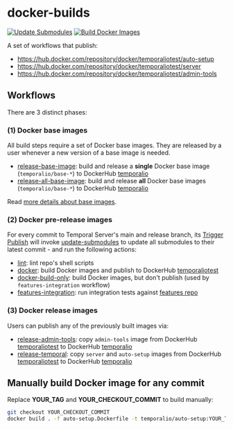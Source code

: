 # docker-builds
[![Update Submodules](https://github.com/temporalio/docker-builds/actions/workflows/update-submodules.yml/badge.svg)](https://github.com/temporalio/docker-builds/actions/workflows/update-submodules.yml)
[![Build Docker Images](https://github.com/temporalio/docker-builds/actions/workflows/docker.yml/badge.svg)](https://github.com/temporalio/docker-builds/actions/workflows/docker.yml)

A set of workflows that publish:

- https://hub.docker.com/repository/docker/temporaliotest/auto-setup
- https://hub.docker.com/repository/docker/temporaliotest/server
- https://hub.docker.com/repository/docker/temporaliotest/admin-tools


## Workflows

There are 3 distinct phases:

### (1) Docker base images

All build steps require a set of Docker base images.
They are released by a user whenever a new version of a base image is needed.

* [release-base-image](./actions/workflows/release-base-image.yml):
  build and release a **single** Docker base image (`temporalio/base-*`) to DockerHub [temporalio](https://hub.docker.com/u/temporalio)
* [release-all-base-image](./actions/workflows/release-all-base-image.yml):
  build and release **all** Docker base images (`temporalio/base-*`) to DockerHub [temporalio](https://hub.docker.com/u/temporalio)

Read [more details about base images](./docker/base-images/README.md).

### (2) Docker pre-release images

For every commit to Temporal Server's main and release branch,
its [Trigger Publish](https://github.com/temporalio/temporal/blob/main/.github/workflows/trigger-publish.yml)
will invoke [update-submodules](./actions/workflows/update-submodules.yml)
to update all submodules to their latest commit - and run the following actions:

* [lint](./actions/workflows/lint.yml):
  lint repo's shell scripts
* [docker](./actions/workflows/docker.yml):
  build Docker images and publish to DockerHub [temporaliotest](https://hub.docker.com/u/temporaliotest)
* [docker-build-only](./actions/workflows/docker-build-only.yml):
  build Docker images, but don't publish (used by `features-integration` workflow)
* [features-integration](./actions/workflows/features-integration.yml):
  run integration tests against [features repo](https://github.com/temporalio/features)

### (3) Docker release images

Users can publish any of the previously built images via:

* [release-admin-tools](./actions/workflows/release-admin-tools.yml):
  copy `admin-tools` image from DockerHub [temporaliotest](https://hub.docker.com/u/temporaliotest) to
  DockerHub [temporalio](https://hub.docker.com/u/temporalio)
* [release-temporal](./actions/workflows/release-temporal.yml):
  copy `server` and `auto-setup` images from DockerHub [temporaliotest](https://hub.docker.com/u/temporaliotest) to
  DockerHub [temporalio](https://hub.docker.com/u/temporalio)


## Manually build Docker image for any commit

Replace **YOUR_TAG** and **YOUR_CHECKOUT_COMMIT** to build manually:

```bash
git checkout YOUR_CHECKOUT_COMMIT
docker build . -f auto-setup.Dockerfile -t temporalio/auto-setup:YOUR_TAG
```
